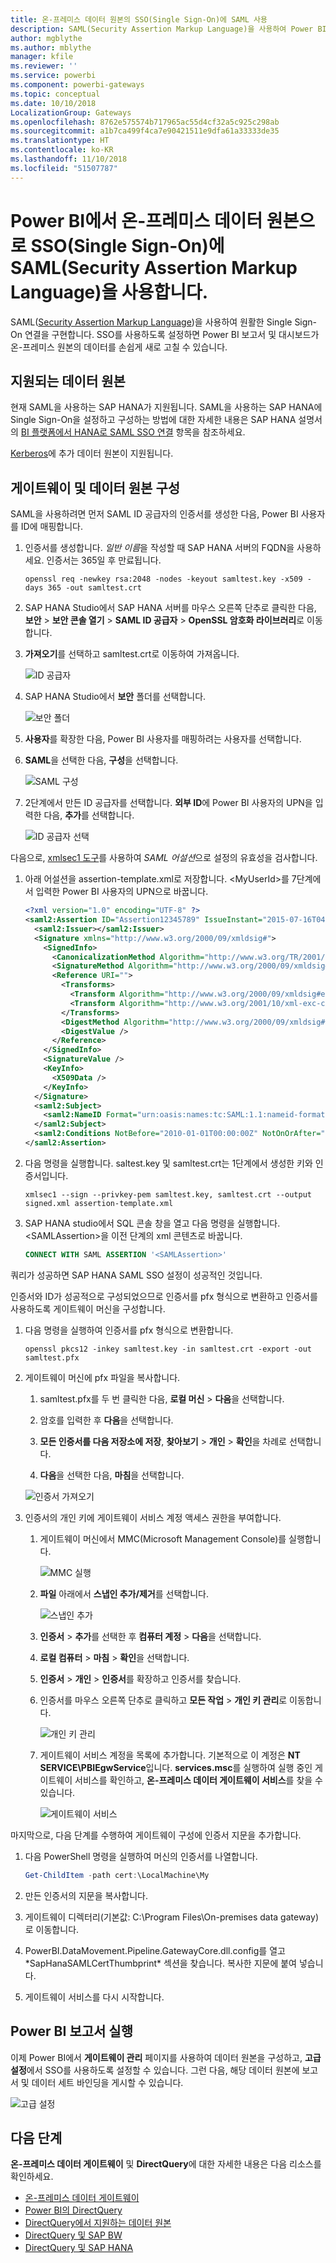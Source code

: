 ```yaml
---
title: 온-프레미스 데이터 원본의 SSO(Single Sign-On)에 SAML 사용
description: SAML(Security Assertion Markup Language)을 사용하여 Power BI에서 온-프레미스 데이터 원본으로 SSO(Single Sign-On)를 사용하도록 게이트웨이를 구성합니다.
author: mgblythe
ms.author: mblythe
manager: kfile
ms.reviewer: ''
ms.service: powerbi
ms.component: powerbi-gateways
ms.topic: conceptual
ms.date: 10/10/2018
LocalizationGroup: Gateways
ms.openlocfilehash: 8762e575574b717965ac55d4cf32a5c925c298ab
ms.sourcegitcommit: a1b7ca499f4ca7e90421511e9dfa61a33333de35
ms.translationtype: HT
ms.contentlocale: ko-KR
ms.lasthandoff: 11/10/2018
ms.locfileid: "51507787"
---
```

# <a name="use-security-assertion-markup-language-saml-for-single-sign-on-sso-from-power-bi-to-on-premises-data-sources"></a>Power BI에서 온-프레미스 데이터 원본으로 SSO(Single Sign-On)에 SAML(Security Assertion Markup Language)을 사용합니다.

SAML([Security Assertion Markup Language](https://www.onelogin.com/pages/saml))을 사용하여 원활한 Single Sign-On 연결을 구현합니다. SSO를 사용하도록 설정하면 Power BI 보고서 및 대시보드가 온-프레미스 원본의 데이터를 손쉽게 새로 고칠 수 있습니다.

## <a name="supported-data-sources"></a>지원되는 데이터 원본

현재 SAML을 사용하는 SAP HANA가 지원됩니다. SAML을 사용하는 SAP HANA에 Single Sign-On을 설정하고 구성하는 방법에 대한 자세한 내용은 SAP HANA 설명서의 [BI 플랫폼에서 HANA로 SAML SSO 연결](https://wiki.scn.sap.com/wiki/display/SAPHANA/SAML+SSO+for+BI+Platform+to+HANA) 항목을 참조하세요.

[Kerberos](service-gateway-sso-kerberos.md)에 추가 데이터 원본이 지원됩니다.

## <a name="configuring-the-gateway-and-data-source"></a>게이트웨이 및 데이터 원본 구성

SAML을 사용하려면 먼저 SAML ID 공급자의 인증서를 생성한 다음, Power BI 사용자를 ID에 매핑합니다.

1. 인증서를 생성합니다. *일반 이름*을 작성할 때 SAP HANA 서버의 FQDN을 사용하세요. 인증서는 365일 후 만료됩니다.

    ```
    openssl req -newkey rsa:2048 -nodes -keyout samltest.key -x509 -days 365 -out samltest.crt
    ```

1. SAP HANA Studio에서 SAP HANA 서버를 마우스 오른쪽 단추로 클릭한 다음, **보안** > **보안 콘솔 열기** > **SAML ID 공급자** > **OpenSSL 암호화 라이브러리**로 이동합니다.

1. **가져오기**를 선택하고 samltest.crt로 이동하여 가져옵니다.

    ![ID 공급자](media/service-gateway-sso-saml/identity-providers.png)

1. SAP HANA Studio에서 **보안** 폴더를 선택합니다.

    ![보안 폴더](media/service-gateway-sso-saml/security-folder.png)

1. **사용자**를 확장한 다음, Power BI 사용자를 매핑하려는 사용자를 선택합니다.

1. **SAML**을 선택한 다음, **구성**을 선택합니다.

    ![SAML 구성](media/service-gateway-sso-saml/configure-saml.png)

1. 2단계에서 만든 ID 공급자를 선택합니다. **외부 ID**에 Power BI 사용자의 UPN을 입력한 다음, **추가**를 선택합니다.

    ![ID 공급자 선택](media/service-gateway-sso-saml/select-identity-provider.png)

다음으로, [xmlsec1 도구](http://sgros.blogspot.com/2013/01/signing-xml-document-using-xmlsec1.html)를 사용하여 *SAML 어설션*으로 설정의 유효성을 검사합니다.

1. 아래 어설션을 assertion-template.xml로 저장합니다. \<MyUserId\>를 7단계에서 입력한 Power BI 사용자의 UPN으로 바꿉니다.

    ```xml
    <?xml version="1.0" encoding="UTF-8" ?>
    <saml2:Assertion ID="Assertion12345789" IssueInstant="2015-07-16T04:47:49.858Z" Version="2.0" xmlns:saml2="urn:oasis:names:tc:SAML:2.0:assertion">
      <saml2:Issuer></saml2:Issuer> 
      <Signature xmlns="http://www.w3.org/2000/09/xmldsig#">
        <SignedInfo>
          <CanonicalizationMethod Algorithm="http://www.w3.org/TR/2001/REC-xml-c14n-20010315"/>
          <SignatureMethod Algorithm="http://www.w3.org/2000/09/xmldsig#rsa-sha1"/>
          <Reference URI="">
            <Transforms>
              <Transform Algorithm="http://www.w3.org/2000/09/xmldsig#enveloped-signature"/>
              <Transform Algorithm="http://www.w3.org/2001/10/xml-exc-c14n#"/>
            </Transforms>
            <DigestMethod Algorithm="http://www.w3.org/2000/09/xmldsig#sha1"/>
            <DigestValue />
          </Reference>
        </SignedInfo>
        <SignatureValue />
        <KeyInfo>
          <X509Data />
        </KeyInfo>
      </Signature>
      <saml2:Subject>
        <saml2:NameID Format="urn:oasis:names:tc:SAML:1.1:nameid-format:unspecified"><MyUserId></saml2:NameID>
      </saml2:Subject>
      <saml2:Conditions NotBefore="2010-01-01T00:00:00Z" NotOnOrAfter="2050-01-01T00:00:00Z"/>
    </saml2:Assertion>
    ```

1. 다음 명령을 실행합니다. saltest.key 및 samltest.crt는 1단계에서 생성한 키와 인증서입니다.

    ```
    xmlsec1 --sign --privkey-pem samltest.key, samltest.crt --output signed.xml assertion-template.xml
    ```

1. SAP HANA studio에서 SQL 콘솔 창을 열고 다음 명령을 실행합니다. \<SAMLAssertion\>을 이전 단계의 xml 콘텐츠로 바꿉니다.

    ```SQL
    CONNECT WITH SAML ASSERTION '<SAMLAssertion>'
    ```

쿼리가 성공하면 SAP HANA SAML SSO 설정이 성공적인 것입니다.

인증서와 ID가 성공적으로 구성되었으므로 인증서를 pfx 형식으로 변환하고 인증서를 사용하도록 게이트웨이 머신을 구성합니다.

1. 다음 명령을 실행하여 인증서를 pfx 형식으로 변환합니다.

    ```
    openssl pkcs12 -inkey samltest.key -in samltest.crt -export -out samltest.pfx
    ```

1. 게이트웨이 머신에 pfx 파일을 복사합니다.

    1. samltest.pfx를 두 번 클릭한 다음, **로컬 머신** > **다음**을 선택합니다.

    1. 암호를 입력한 후 **다음**을 선택합니다.

    1. **모든 인증서를 다음 저장소에 저장**, **찾아보기** > **개인** > **확인**을 차례로 선택합니다.

    1. **다음**을 선택한 다음, **마침**을 선택합니다.

    ![인증서 가져오기](media/service-gateway-sso-saml/import-certificate.png)

1. 인증서의 개인 키에 게이트웨이 서비스 계정 액세스 권한을 부여합니다.

    1. 게이트웨이 머신에서 MMC(Microsoft Management Console)를 실행합니다.

        ![MMC 실행](media/service-gateway-sso-saml/run-mmc.png)

    1. **파일** 아래에서 **스냅인 추가/제거**를 선택합니다.

        ![스냅인 추가](media/service-gateway-sso-saml/add-snap-in.png)

    1. **인증서** > **추가**를 선택한 후 **컴퓨터 계정** > **다음**을 선택합니다.

    1. **로컬 컴퓨터** > **마침** > **확인**을 선택합니다.

    1. **인증서** > **개인** > **인증서**를 확장하고 인증서를 찾습니다.

    1. 인증서를 마우스 오른쪽 단추로 클릭하고 **모든 작업** > **개인 키 관리**로 이동합니다.

        ![개인 키 관리](media/service-gateway-sso-saml/manage-private-keys.png)

    1. 게이트웨이 서비스 계정을 목록에 추가합니다. 기본적으로 이 계정은 **NT SERVICE\PBIEgwService**입니다. **services.msc**를 실행하여 실행 중인 게이트웨이 서비스를 확인하고, **온-프레미스 데이터 게이트웨이 서비스**를 찾을 수 있습니다.

        ![게이트웨이 서비스](media/service-gateway-sso-saml/gateway-service.png)

마지막으로, 다음 단계를 수행하여 게이트웨이 구성에 인증서 지문을 추가합니다.

1. 다음 PowerShell 명령을 실행하여 머신의 인증서를 나열합니다.

    ```powershell
    Get-ChildItem -path cert:\LocalMachine\My
    ```
1. 만든 인증서의 지문을 복사합니다.

1. 게이트웨이 디렉터리(기본값: C:\Program Files\On-premises data gateway)로 이동합니다.

1. PowerBI.DataMovement.Pipeline.GatewayCore.dll.config를 열고 \*SapHanaSAMLCertThumbprint\* 섹션을 찾습니다. 복사한 지문에 붙여 넣습니다.

1. 게이트웨이 서비스를 다시 시작합니다.

## <a name="running-a-power-bi-report"></a>Power BI 보고서 실행

이제 Power BI에서 **게이트웨이 관리** 페이지를 사용하여 데이터 원본을 구성하고, **고급 설정**에서 SSO를 사용하도록 설정할 수 있습니다. 그런 다음, 해당 데이터 원본에 보고서 및 데이터 세트 바인딩을 게시할 수 있습니다.

![고급 설정](media/service-gateway-sso-saml/advanced-settings.png)

## <a name="next-steps"></a>다음 단계

**온-프레미스 데이터 게이트웨이** 및 **DirectQuery**에 대한 자세한 내용은 다음 리소스를 확인하세요.

* [온-프레미스 데이터 게이트웨이](service-gateway-onprem.md)
* [Power BI의 DirectQuery](desktop-directquery-about.md)
* [DirectQuery에서 지원하는 데이터 원본](desktop-directquery-data-sources.md)
* [DirectQuery 및 SAP BW](desktop-directquery-sap-bw.md)
* [DirectQuery 및 SAP HANA](desktop-directquery-sap-hana.md)